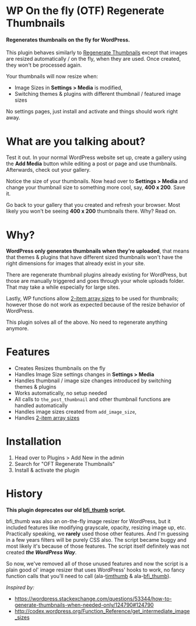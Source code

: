 # WP On the fly (OTF) Regenerate Thumbnails

#### Regenerates thumbnails on the fly for WordPress. 

This plugin behaves similarly to [Regenerate Thumbnails](https://wordpress.org/plugins/regenerate-thumbnails/) except that images are resized automatically / on the fly, when they are used. Once created, they won't be processed again.

Your thumbnails will now resize when:
* Image Sizes in **Settings > Media** is modified,
* Switching themes & plugins with different thumbnail / featured image sizes

No settings pages, just install and activate and things should work right away.

# What are you talking about?

Test it out. In your normal WordPress website set up, create a gallery using the **Add Media** button while editing a post or page and use thumbnails. Afterwards, check out your gallery.

Notice the size of your thumbnails. Now head over to **Settings > Media** and change your thumbnail size to something more cool, say, **400 x 200**. Save it.

Go back to your gallery that you created and refresh your browser. Most likely you won't be seeing **400 x 200** thumbnails there. Why? Read on.

# Why?

**WordPress only generates thumbnails when they're uploaded**, that means that themes &amp; plugins that have different sized thumbnails won't have the right dimensions for images that already exist in your site.

There are regenerate thumbnail plugins already existing for WordPress, but those are manually triggered and goes through your whole uploads folder. That may take a while especially for large sites.

Lastly, WP functions allow [2-item array sizes](http://codex.wordpress.org/Function_Reference/the_post_thumbnail) to be used for thumbnails; however those do not work as expected because of the resize behavior of WordPress.

This plugin solves all of the above. No need to regenerate anything anymore.

# Features

* Creates Resizes thumbnails on the fly
* Handles Image Size settings changes in **Settings > Media**
* Handles thumbnail / image size changes introduced by switching themes & plugins
* Works automatically, no setup needed
* All calls to `the_post_thumbnail` and other thumbnail functions are handled automatically
* Handles image sizes created from `add_image_size`,
* Handles [2-item array sizes](http://codex.wordpress.org/Function_Reference/the_post_thumbnail)

# Installation

1. Head over to Plugins > Add New in the admin
2. Search for "OFT Regenerate Thumbnails"
3. Install & activate the plugin

# History

**This plugin deprecates our old [bfi_thumb](https://github.com/bfintal/bfi_thumb) script.**

bfi_thumb was also an on-the-fly image resizer for WordPress, but it included features like modifying grayscale, opacity, resizing image up, etc. Practically speaking, we **rarely** used those other features. And I'm guessing in a few years filters will be purely CSS also. The script became buggy and most likely it's because of those features. The script itself definitely was not created ***the WordPress Way***.

So now, we've removed all of those unused features and now the script is a plain good ol' image resizer that uses WordPress' hooks to work, no fancy function calls that you'll need to call (ala-[timthumb](http://www.binarymoon.co.uk/projects/timthumb/) & ala-[bfi_thumb](https://github.com/bfintal/bfi_thumb)).

*Inspired by:*
* https://wordpress.stackexchange.com/questions/53344/how-to-generate-thumbnails-when-needed-only/124790#124790
* http://codex.wordpress.org/Function_Reference/get_intermediate_image_sizes
